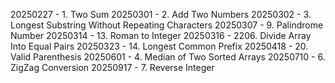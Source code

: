 20250227 - 1. Two Sum
20250301 - 2. Add Two Numbers
20250302 - 3. Longest Substring Without Repeating Characters
20250307 - 9. Palindrome Number
20250314 - 13. Roman to Integer
20250316 - 2206. Divide Array Into Equal Pairs
20250323 - 14. Longest Common Prefix
20250418 - 20. Valid Parenthesis
20250601 - 4. Median of Two Sorted Arrays
20250710 - 6. ZigZag Conversion
20250917 - 7. Reverse Integer

